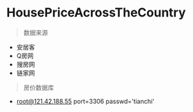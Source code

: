 # HousePriceAcrossTheCountry

> 数据来源

* 安居客
* Q房网
* 搜房网
* 链家网

> 房价数据库

* root@121.42.188.55 port=3306 passwd='tianchi'
